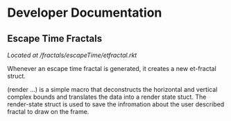 # Developer Documentation


## Escape Time Fractals
_Located at /fractals/escapeTime/etfractal.rkt_

Whenever an escape time fractal is generated, it creates a new et-fractal struct.

(render ...) is a simple macro that deconstructs the horizontal and vertical complex bounds and translates the data into
a render state stuct.
The render-state struct is used to save the infromation about the user described fractal to draw on the frame. 








